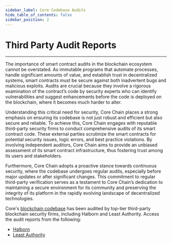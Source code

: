 ```yaml
---
sidebar_label: Core Codebase Audits
hide_table_of_contents: false
sidebar_position: 2
---
```


# Third Party Audit Reports
---

The importance of smart contract audits in the blockchain ecosystem cannot be overstated. As immutable programs that automate processes, handle significant amounts of value, and establish trust in decentralized systems, smart contracts must be secure against both inadvertent bugs and malicious exploits. Audits are crucial because they involve a rigorous examination of the contract’s code by security experts who can identify vulnerabilities and suggest enhancements before the code is deployed on the blockchain, where it becomes much harder to alter.

Understanding this critical need for security, Core Chain places a strong emphasis on ensuring its codebase is not just robust and efficient but also secure and reliable. To achieve this, Core Chain engages with reputable third-party security firms to conduct comprehensive audits of its smart contract code. These external parties scrutinize the smart contracts for potential security issues, logic errors, and best practice violations. By involving independent auditors, Core Chain aims to provide an unbiased assessment of its smart contract infrastructure, thus fostering trust among its users and stakeholders.

Furthermore, Core Chain adopts a proactive stance towards continuous security, where the codebase undergoes regular audits, especially before major updates or after significant changes. This commitment to regular third-party verification serves as a testament to Core Chain’s dedication to maintaining a secure environment for its community and preserving the integrity of its platform in the rapidly evolving landscape of decentralized technologies.

Core's [blockchain codebase](https://github.com/coredao-org) has been audited by top-tier third-party blockchain security firms, including Halborn and Least Authority. Access the audit reports from the following:

<!-- * [CertiK](https://skynet.certik.com/projects/coredao) -->
* [Halborn](https://github.com/HalbornSecurity/PublicReports/blob/master/Solidity%20Smart%20Contract%20Audits/CoreDAO_Genesis_Smart_Contract_Security_Audit_Report_Halborn_Final.pdf)
* [Least Authority](https://leastauthority.com/blog/audits/audit-of-core-dao-layer-1-smart-contracts/)
